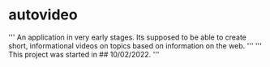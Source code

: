 # autovideo

'''
An application in very early stages. Its supposed to be able to create short, informational videos on topics based on information on the web. 
'''
'''
This project was started in ## 10/02/2022.
'''
